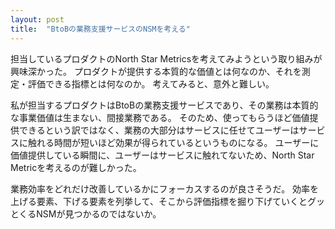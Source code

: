 ```yaml
---
layout: post
title:  "BtoBの業務支援サービスのNSMを考える"
---
```

担当しているプロダクトのNorth Star Metricsを考えてみようという取り組みが興味深かった。
プロダクトが提供する本質的な価値とは何なのか、それを測定・評価できる指標とは何なのか。
考えてみると、意外と難しい。

私が担当するプロダクトはBtoBの業務支援サービスであり、その業務は本質的な事業価値は生まない、間接業務である。
そのため、使ってもらうほど価値提供できるという訳ではなく、業務の大部分はサービスに任せてユーザーはサービスに触れる時間が短いほど効果が得られているというものになる。
ユーザーに価値提供している瞬間に、ユーザーはサービスに触れてないため、North Star Metricを考えるのが難しかった。

業務効率をどれだけ改善しているかにフォーカスするのが良さそうだ。
効率を上げる要素、下げる要素を列挙して、そこから評価指標を掘り下げていくとグッとくるNSMが見つかるのではないか。
